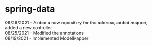 # spring-data

08/26/2021 - Added a new repository for the address, added mapper, added a new controller </br>
08/25/2021 - Modified the annotations </br>
08/19/2021 - Implemented ModelMapper
